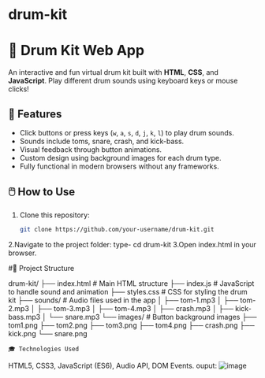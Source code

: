 # drum-kit
# 🥁 Drum Kit Web App

An interactive and fun virtual drum kit built with **HTML**, **CSS**, and **JavaScript**. Play different drum sounds using keyboard keys or mouse clicks!

## 🔧 Features

- Click buttons or press keys (`w`, `a`, `s`, `d`, `j`, `k`, `l`) to play drum sounds.
- Sounds include toms, snare, crash, and kick-bass.
- Visual feedback through button animations.
- Custom design using background images for each drum type.
- Fully functional in modern browsers without any frameworks.

## 🖱️ How to Use

1. Clone this repository:
   ```bash
   git clone https://github.com/your-username/drum-kit.git
2.Navigate to the project folder:
 type- cd drum-kit
 3.Open index.html in your browser.

 
#📁 Project Structure

 drum-kit/
├── index.html         # Main HTML structure
├── index.js           # JavaScript to handle sound and animation
├── styles.css         # CSS for styling the drum kit
├── sounds/            # Audio files used in the app
│   ├── tom-1.mp3
│   ├── tom-2.mp3
│   ├── tom-3.mp3
│   ├── tom-4.mp3
│   ├── crash.mp3
│   ├── kick-bass.mp3
│   └── snare.mp3
└── images/            # Button background images
    ├── tom1.png
    ├── tom2.png
    ├── tom3.png
    ├── tom4.png
    ├── crash.png
    ├── kick.png
    └── snare.png

    🎓 Technologies Used
HTML5,
CSS3,
JavaScript (ES6),
Audio API,
DOM Events.
ouput:
![image](https://github.com/user-attachments/assets/33bca377-3725-4dd5-a4f8-f61bbe46a4f0)

